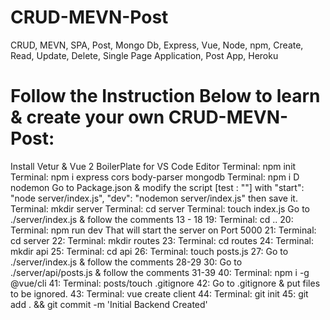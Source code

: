 # CRUD-MEVN-Post
CRUD, MEVN, SPA, Post, Mongo Db, Express, Vue, Node, npm, Create, Read, Update, Delete, Single Page Application, Post App, Heroku

# Follow the Instruction Below to learn & create your own CRUD-MEVN-Post:
Install Vetur & Vue 2 BoilerPlate for VS Code Editor
Terminal: npm init
Terminal: npm i express cors body-parser mongodb
Terminal: npm i D nodemon
Go to Package.json & modify the script [test : ""] with
    "start": "node server/index.js",
    "dev": "nodemon server/index.js"
then save it.
Terminal: mkdir server
Terminal: cd server
Terminal: touch index.js
Go to ./server/index.js & follow the comments 13 - 18
19: Terminal: cd ..
20: Terminal: npm run dev
        That will start the server on Port 5000
21: Terminal: cd server
22: Terminal: mkdir routes
23: Terminal: cd routes
24: Terminal: mkdir api
25: Terminal: cd api
26: Terminal: touch posts.js
27: Go to ./server/index.js & follow the comments 28-29
30: Go to ./server/api/posts.js & follow the comments 31-39
40: Terminal: npm i -g @vue/cli
41: Terminal: posts/touch .gitignore
42: Go to .gitignore & put files to be ignored.
43: Terminal: vue create client
44: Terminal: git init
45: git add . && git commit -m 'Initial Backend Created'